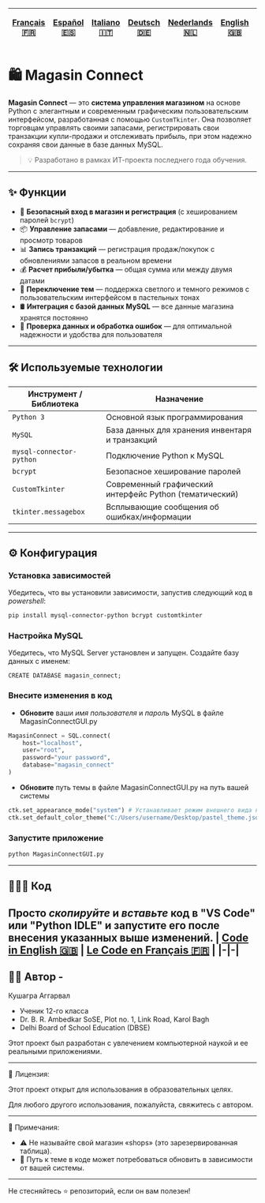| [Français 🇫🇷](/FR%20🇨🇵/README_fr.md) | [Español 🇪🇸](/ES%20🇪🇸/README_es.md) | [Italiano 🇮🇹](/IT%20🇮🇹/README_it.md) | [Deutsch 🇩🇪](/DE%20🇩🇪/README_de.md) | [Nederlands 🇳🇱](/NL%20🇳🇱/README_nl.md) | [English 🇬🇧](/README.md) | [日本 🇯🇵](/JP%20🇯🇵/README_jp.md) |
|-|-|-|-|-|-|-| 
# 🛍️ Magasin Connect

**Magasin Connect** — это **система управления магазином** на основе Python с элегантным и современным графическим пользовательским интерфейсом, разработанная с помощью `CustomTkinter`. Она позволяет торговцам управлять своими запасами, регистрировать свои транзакции купли-продажи и отслеживать прибыль, при этом надежно сохраняя свои данные в базе данных MySQL.

> 💡 Разработано в рамках ИТ-проекта последнего года обучения.

---

## ✨ Функции

- 🔐 **Безопасный вход в магазин и регистрация** (с хешированием паролей `bcrypt`)
- 📦 **Управление запасами** — добавление, редактирование и просмотр товаров
- 📊 **Запись транзакций** — регистрация продаж/покупок с обновлениями запасов в реальном времени
- 💰 **Расчет прибыли/убытка** — общая сумма или между двумя датами
- 🎨 **Переключение тем** — поддержка светлого и темного режимов с пользовательским интерфейсом в пастельных тонах
- 🛢️ **Интеграция с базой данных MySQL** — все данные магазина хранятся постоянно
- 🧹 **Проверка данных и обработка ошибок** — для оптимальной надежности и удобства для пользователя

---

## 🛠️ Используемые технологии

| Инструмент / Библиотека  | Назначение                                              |
|--------------------------|---------------------------------------------------------|
| `Python 3`               | Основной язык программирования                          |
| `MySQL`                  | База данных для хранения инвентаря и транзакций         |
| `mysql-connector-python` | Подключение Python к MySQL                              |
| `bcrypt`                 | Безопасное хеширование паролей                          |
| `CustomTkinter`          | Современный графический интерфейс Python (тематический) |
| `tkinter.messagebox`     | Всплывающие сообщения об ошибках/информации             |

---
## ⚙️ Конфигурация
### Установка зависимостей
Убедитесь, что вы установили зависимости, запустив следующий код в *powershell*:
```bash
pip install mysql-connector-python bcrypt customtkinter
```

### Настройка MySQL
Убедитесь, что MySQL Server установлен и запущен. Создайте базу данных с именем:
```MySQL
CREATE DATABASE magasin_connect;
```

### Внесите изменения в код
- **Обновите** ваши *имя пользователя* и *пароль* MySQL в файле MagasinConnectGUI.py
```Python
MagasinConnect = SQL.connect(
    host="localhost",
    user="root",
    password="your password",
    database="magasin_connect"
)
```

- **Обновите** путь темы в файле MagasinConnectGUI.py на путь вашей системы
```Python
ctk.set_appearance_mode("system") # Устанавливает режим внешнего вида на системный по умолчанию (светлый или темный в зависимости от настроек системы)
ctk.set_default_color_theme("C:/Users/username/Desktop/pastel_theme.json") # Устанавливает цветовую тему по умолчанию на пользовательскую пастельную тему (указанную вместе с этим кодом). Измените путь к файлу темы в соответствии с вашей системой.
```

### Запустите приложение
```bash
python MagasinConnectGUI.py
```
---

## 👨🏻‍💻 Код
Просто *скопируйте* и *вставьте* код в **"VS Code"** или **"Python IDLE"** и запустите его после внесения указанных выше изменений.
| [Code in English 🇬🇧](/MagasinConnectGUI.py) | [Le Code en Français 🇫🇷](FR%20🇨🇵/MagasinConnectGUI_fr.py) |
|-|-|
---

## 🙋‍♂️ Автор - 
Кушагра Аггарвал
- Ученик 12-го класса
- Dr. B. R. Ambedkar SoSE, Plot no. 1, Link Road, Karol Bagh
- Delhi Board of School Education (DBSE)

Этот проект был разработан с увлечением компьютерной наукой и ее реальными приложениями.

---

📄 Лицензия:

Этот проект открыт для использования в образовательных целях.

Для любого другого использования, пожалуйста, свяжитесь с автором.

---

📌 Примечания:

- ⚠️ Не называйте свой магазин «shops» (это зарезервированная таблица).
- 🎨 Путь к теме в коде может потребоваться обновить в зависимости от вашей системы.

---

Не стесняйтесь ⭐ репозиторий, если он вам полезен!
